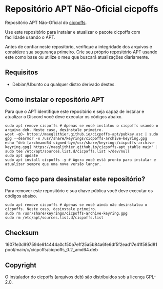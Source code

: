 # Repositório APT Não-Oficial cicpoffs

Repositório APT Não-Oficial do [cicpoffs](https://github.com/adlerosn/cicpoffs).

Use este repositório para instalar e atualizar o pacote cicpoffs com facilidade usando o APT.

Antes de confiar neste repositório, verifique a integridade dos arquivos e considere sua segurança primeiro. Crie seu próprio repositório APT usando este como base ou utilize o meu que buscará atualizações diariamente.

## Requisitos

- Debian/Ubunto ou qualquer distro derivado destes.

## Como instalar o repositório APT

Para que o APT identifique este repositório e seja capaz de instalar e atualizar o Discord você deve executar os códigos abaixo.

```shell
sudo apt remove cicpoffs # Apenas se você instalou o cicpoffs usando o arquivo deb. Neste caso, desinstale primeiro.
wget -qO- https://maeglithier.github.io/cicpoffs-apt/pubkey.asc | sudo gpg --dearmor -o /usr/share/keyrings/cicpoffs-archive-keyring.gpg
echo "deb [arch=amd64 signed-by=/usr/share/keyrings/cicpoffs-archive-keyring.gpg] https://maeglithier.github.io/cicpoffs-apt stable main" | sudo tee /etc/apt/sources.list.d/cicpoffs.list >/dev/null
sudo apt update
sudo apt install cicpoffs -y # Agora você está pronto para instalar e atualizar sempre que uma nova versão lançar.
```

## Como faço para desinstalar este repositório?

Para remover este repositório e sua chave pública você deve executar os códigos abaixo.

```shell
sudo apt remove cicpoffs # Apenas se você ainda não desinstalou o cicpoffs. Neste caso, desinstale primeiro.
sudo rm /usr/share/keyrings/cicpoffs-archive-keyring.gpg
sudo rm /etc/apt/sources.list.d/cicpoffs.list
```

## Checksum

1607fe3d997594e614444a0cf50a7e1f25a5b84a6fe6df5f2ead17e41f585d81  pool/main/c/cicpoffs/cicpoffs_0.2_amd64.deb

## Copyright

O instalador do cicpoffs (arquivos deb) são distribuidos sob a licença GPL-2.0.
